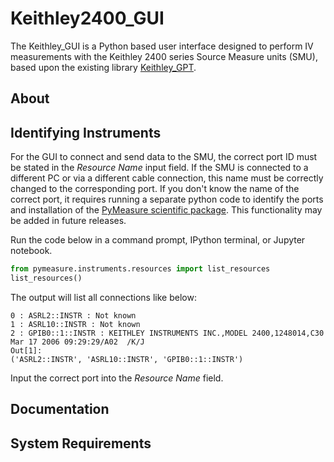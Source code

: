 # Keithley2400_GUI
The Keithley_GUI is a Python based user interface designed to perform IV measurements with the Keithley 2400 series Source Measure units (SMU), based upon the existing library [Keithley_GPT](github.com/NREL/Keithley_GPT).

## About

## Identifying Instruments

For the GUI to connect and send data to the SMU, the correct port ID must be stated in the _Resource Name_ input field. If the SMU is connected to a different PC or via a different cable connection, this name must be correctly changed to the corresponding port. If you don't know the name of the correct port, it requires running a separate python code to identify the ports and installation of the [PyMeasure scientific package](https://pymeasure.readthedocs.io/en/latest/quick_start.html). This functionality may be added in future releases.

Run the code below in a command prompt, IPython terminal, or Jupyter notebook.

``` python
from pymeasure.instruments.resources import list_resources
list_resources()
```
 The output will list all connections like below:

```
0 : ASRL2::INSTR : Not known
1 : ASRL10::INSTR : Not known
2 : GPIB0::1::INSTR : KEITHLEY INSTRUMENTS INC.,MODEL 2400,1248014,C30   Mar 17 2006 09:29:29/A02  /K/J
Out[1]:
('ASRL2::INSTR', 'ASRL10::INSTR', 'GPIB0::1::INSTR')
```

Input the correct port into the _Resource Name_ field. 

## Documentation
## System Requirements

